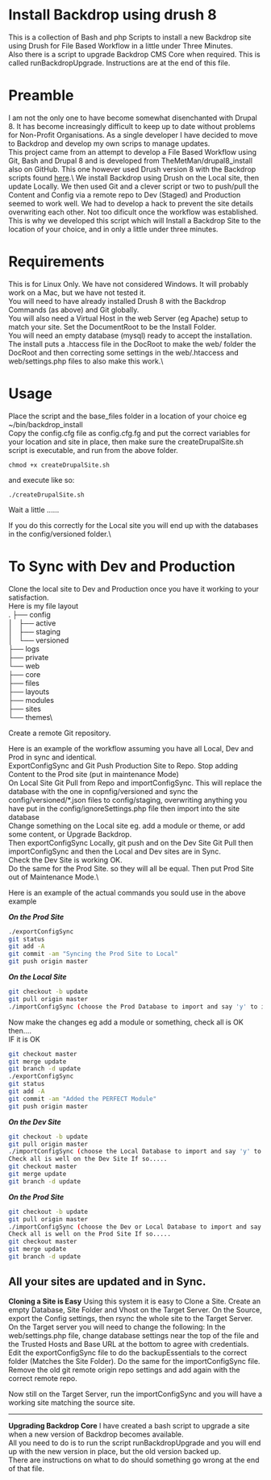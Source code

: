 # Install Backdrop using drush 8 
This is a collection of Bash and php Scripts to install a new Backdrop site using Drush for File Based Workflow in a little under Three Minutes.\
Also there is a script to upgrade Backdrop CMS Core when required. This is called runBackdropUpgrade. Instructions are at the end of this file.

# Preamble
I am not the only one to have become somewhat disenchanted with Drupal 8. It has become increasingly difficult to keep up to date without problems for Non-Profit Organisations. As a single developer I have decided to move to Backdrop and develop my own scrips to manage updates.\
This project came from an attempt to develop a File Based Workflow using Git, Bash and Drupal 8 and is developed from TheMetMan/drupal8_install also on GitHub. This one however used Drush version 8 with the Backdrop scripts found [here](https://github.com/backdrop-contrib/drush).\ 
We install Backdrop using Drush on the Local site, then update Locally. We then used Git and a clever script or two to push/pull the Content and Config via a remote repo to Dev (Staged) and Production seemed to work well.
We had to develop a hack to prevent the site details overwriting each other. Not too dificult once the workflow was established.\
This is why we developed this script which will Install a Backdrop Site to the location of your choice, and in only a little under three minutes.

# Requirements
This is for Linux Only. We have not considered Windows. It will probably work on a Mac, but we have not tested it.\
You will need to have already installed Drush 8 with the Backdrop Commands (as above) and Git globally.\
You will also need a Virtual Host in the web Server (eg Apache) setup to match your site. Set the DocumentRoot to be the Install Folder.\
You will need an empty database (mysql) ready to accept the installation.\
The install puts a .htaccess file in the DocRoot to make the web/ folder the DocRoot and then correcting some settings in the web/.htaccess and web/settings.php files to also make this work.\

# Usage
Place the script and the base_files folder in a location of your choice eg ~/bin/backdrop_install\
Copy the config.cfg file as config.cfg.fg and put the correct variables for your location and site in place, then make sure the createDrupalSite.sh script is executable, and run from the above folder.

`chmod +x createDrupalSite.sh`

and execute like so:

`./createDrupalSite.sh`

Wait a little ......

If you do this correctly for the Local site you will end up with the databases in the config/versioned folder.\

# To Sync with Dev and Production
Clone the local site to Dev and Production once you have it working to your satisfaction.\
Here is my file layout\
.
├── config\
│   ├── active\
│   ├── staging\
│   └── versioned\
├── logs\
├── private\
└── web\
    ├── core\
    ├── files\
    ├── layouts\
    ├── modules\
    ├── sites\
    └── themes\

Create a remote Git repository.

Here is an example of the workflow assuming you have all Local, Dev and Prod in sync and identical.\
ExportConfigSync and Git Push Production Site to Repo. Stop adding Content to the Prod site (put in maintenance Mode)\
On Local Site Git Pull from Repo and importConfigSync. 
This will replace the database with the one in copnfig/versioned and sync the config/versioned/\*.json files to config/staging, overwriting anything you have put in the config/ignoreSettings.php file 
then import into the site database\
Change something on the Local site eg. add a module or theme, or add some content, or Upgrade Backdrop.\
Then exportConfigSync Locally, git push and on the Dev Site Git Pull then importConfigSync and then the Local and Dev sites are in Sync.\
Check the Dev Site is working OK.\
Do the same for the Prod Site. so they will all be equal. Then put Prod Site out of Maintenance Mode.\

Here is an example of the actual commands you sould use in the above example

***On the Prod Site***
```bash
./exportConfigSync
git status
git add -A
git commit -am "Syncing the Prod Site to Local"
git push origin master
```
***On the Local Site***
```bash
git checkout -b update
git pull origin master
./importConfigSync (choose the Prod Database to import and say 'y' to importing the config files)
```
Now make the changes eg add a module or something, check all is OK then....\
IF it is OK
```bash
git checkout master
git merge update
git branch -d update
./exportConfigSync
git status
git add -A
git commit -am "Added the PERFECT Module"
git push origin master
```
***On the Dev Site***
```bash
git checkout -b update
git pull origin master
./importConfigSync (choose the Local Database to import and say 'y' to importing the config files)
Check all is well on the Dev Site If so.....
git checkout master
git merge update
git branch -d update
```
***On the Prod Site***
```bash
git checkout -b update
git pull origin master
./importConfigSync (choose the Dev or Local Database to import and say 'y' to importing the config files)
Check all is well on the Prod Site If so.....
git checkout master
git merge update
git branch -d update
```
All your sites are updated and in Sync.
------------------------------------------------------------------------------------

**Cloning a Site is Easy**
Using this system it is easy to Clone a Site.
Create an empty Database, Site Folder and Vhost on the Target Server.
On the Source, export the Config settings, then rsync the whole site to the Target Server.
On the Target server you will need to change the following:
In the web/settings.php file, change database settings near the top of the file and the Trusted Hosts and Base URL at the bottom to agree with credentials.
Edit the exportConfigSync file to do the backupEssentials to the correct folder (Matches the Site Folder).
Do the same for the importConfigSync file.
Remove the old git remote origin repo settings and add again with the correct remote repo.

Now still on the Target Server, run the importConfigSync and you will have a working site matching the source site.

------------------------------------------------------------------------------------

**Upgrading Backdrop Core**
I have created a bash script to upgrade a site when a new version of Backdrop becomes available.\
All you need to do is to run the script runBackdropUpgrade and you will end up with the new version in place, but the old version backed up.\
There are instructions on what to do should something go wrong at the end of that file.

